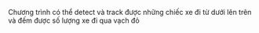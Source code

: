 Chương trình có thể detect và track được những chiếc xe đi từ dưới lên trên và đếm được số lượng xe đi qua vạch đỏ
